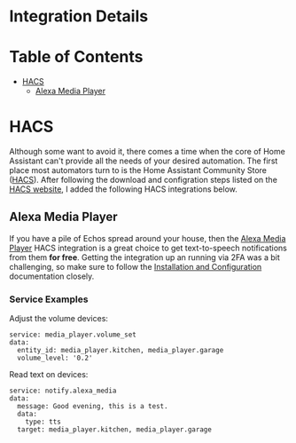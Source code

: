 # Integration Details

# Table of Contents
  * [HACS](#HACS)
    * [Alexa Media Player](#Alexa-Media-Player)

# HACS
Although some want to avoid it, there comes a time when the core of Home Assistant can't provide all the needs of your desired automation. 
The first place most automators turn to is the Home Assistant Community Store ([HACS](https://hacs.xyz/)).
After following the download and configration steps listed on the [HACS website](https://hacs.xyz/), I added the following HACS integrations below.

## Alexa Media Player
If you have a pile of Echos spread around your house, then the [Alexa Media Player](https://github.com/custom-components/alexa_media_player) HACS integration 
is a great choice to get text-to-speech notifications from them **for free**.  Getting the integration up an running via 2FA was a bit challenging, so 
make sure to follow the [Installation and Configuration](https://github.com/custom-components/alexa_media_player/wiki/Configuration) documentation closely.

### Service Examples
Adjust the volume devices:
```
service: media_player.volume_set
data:
  entity_id: media_player.kitchen, media_player.garage
  volume_level: '0.2'
```

Read text on devices:
```
service: notify.alexa_media
data:
  message: Good evening, this is a test.
  data:
    type: tts
  target: media_player.kitchen, media_player.garage
```